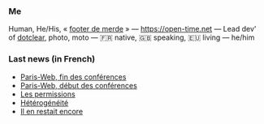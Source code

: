### Me

Human, He/His, « [footer de merde](https://open-time.net/post/2013/07/17/La-veritable-histoire-du-Footer-de-merde-) » — https://open-time.net — Lead dev' of [dotclear](https://git.dotclear.org/dev/dotclear), photo, moto — 🇫🇷 native, 🇬🇧 speaking, 🇪🇺 living — he/him

### Last news (in French)

<!-- BLOG-POST-LIST:START -->
- [Paris-Web, fin des conférences](https://open-time.net/post/2022/10/07/Paris-Web-fin-des-conferences)
- [Paris-Web, début des conférences](https://open-time.net/post/2022/10/06/Paris-Web-debut-des-conferences)
- [Les permissions](https://open-time.net/post/2022/10/05/Les-permissions)
- [Hétérogénéité](https://open-time.net/post/2022/10/04/Heterogeneite)
- [Il en restait encore](https://open-time.net/post/2022/10/03/Il-en-restait-encore)
<!-- BLOG-POST-LIST:END -->
